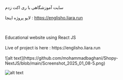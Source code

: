 سایت آموزشگاهی با ری اکت زدم
<br>
</br>
لایو پروژه اینجا : https://englisho.liara.run


<br>
</br>
Educational website using React JS
<br>
</br>
Live of project is here : https://englisho.liara.run       
<br>
</br>
![alt text](https://github.com/mohammadbaghani/Shopy-NextJS/blob/main/Screenshot_2025_01_08-5.png)

![alt text](https://github.com/mohammadbaghani/Englisho-React/blob/master/Screenshot_2025_01_08-9.png)
